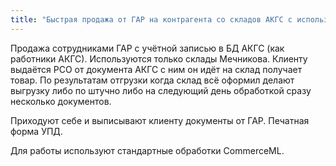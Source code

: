 ```yaml
---
title: "Быстрая продажа от ГАР на контрагента со складов АКГС с использованием механизма CommerceML"
---
```


Продажа сотрудниками ГАР с учётной записью в БД АКГС
(как работники АКГС). Используются только склады Мечникова. 
Клиенту выдаётся РСО от документа АКГС с ним он идёт на склад получает товар. По результатам отгрузки когда склад всё оформил делают выгрузку либо по штучно либо на следующий день обработкой сразу несколько документов. 

Приходуют себе и выписывают клиенту документы от ГАР. 
Печатная форма УПД.

Для работы используют стандартные обработки CommerceML.

